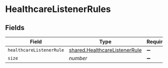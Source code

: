 # HealthcareListenerRules


## Fields

| Field                                                                          | Type                                                                           | Required                                                                       | Description                                                                    | Example                                                                        |
| ------------------------------------------------------------------------------ | ------------------------------------------------------------------------------ | ------------------------------------------------------------------------------ | ------------------------------------------------------------------------------ | ------------------------------------------------------------------------------ |
| `healthcareListenerRule`                                                       | [shared.HealthcareListenerRule](../../models/shared/healthcarelistenerrule.md) | :heavy_minus_sign:                                                             | N/A                                                                            |                                                                                |
| `size`                                                                         | *number*                                                                       | :heavy_minus_sign:                                                             | N/A                                                                            | 1                                                                              |